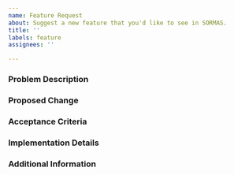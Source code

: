 ```yaml
---
name: Feature Request
about: Suggest a new feature that you'd like to see in SORMAS.
title: ''
labels: feature
assignees: ''

---
```


<!--
Please read the Contributing guidelines (https://github.com/hzi-braunschweig/SORMAS-Project/blob/development/docs/CONTRIBUTING.md) before submitting an issue. You don't have to remove this comment or any other comment from this issue as they will automatically be hidden.
-->
### Problem Description
<!-- Mandatory -->

### Proposed Change
<!-- Mandatory -->

### Acceptance Criteria
<!-- Optional -->

### Implementation Details
<!-- Optional -->

### Additional Information
<!-- Optional -->
